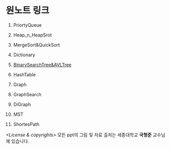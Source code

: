 # 원노트 링크
1. PriortyQueue

2. Heap_n_HeapSrot

3. MergeSort&QuickSort

4. Dictionary

5. [BinarySearchTree&AVLTree](https://sejonguniversity-my.sharepoint.com/:o:/g/personal/namils147_sju_ac_kr/EuuW3WYf8t1OhPp95WxvNEsB_SnVmYQFicJJac2VC8J1VQ?e=1GKxfP)

6. HashTable

7. Graph

8. GraphSearch

9. DiGraph

10. MST

11. ShortesPath

*\<License & copyrights\>*
모든 ppt의 그림 및 자료 출처는 세종대학교 **국형준** 교수님께 있습니다.
